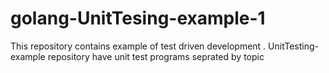 # golang-UnitTesing-example-1
This repository contains  example of test driven development . UnitTesting-example repository have unit test programs seprated by topic 
